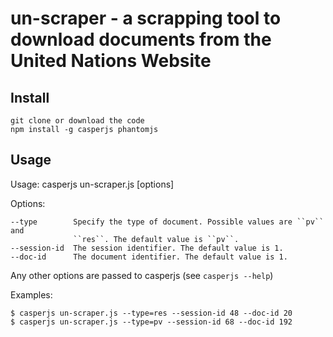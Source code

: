 # un-scraper - a scrapping tool to download documents from the United Nations Website

## Install

```
git clone or download the code
npm install -g casperjs phantomjs
```

## Usage

  Usage: casperjs un-scraper.js [options]

  Options:

    --type        Specify the type of document. Possible values are ``pv`` and
                  ``res``. The default value is ``pv``.
    --session-id  The session identifier. The default value is 1.
    --doc-id      The document identifier. The default value is 1.

  Any other options are passed to casperjs (see `casperjs --help`)

  Examples:

    $ casperjs un-scraper.js --type=res --session-id 48 --doc-id 20
    $ casperjs un-scraper.js --type=pv --session-id 68 --doc-id 192
